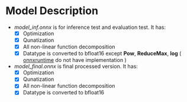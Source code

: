 # Model Description
- *model_inf.onnx* is for inference test and evaluation test. It has:
    - [x] Optimization
    - [x] Qunatization
    - [x] All non-linear function decomposition
    - [x] Datatype is converted to bfloat16 except **Pow**, **ReduceMax**, **log** ( [onnxruntime](https://github.com/microsoft/onnxruntime/blob/main/docs/OperatorKernels.md#cudaexecutionprovider) do not have implementation )
- *model_final.onnx* is final processed version. It has:
    - [x] Optimization
    - [x] Qunatization
    - [x] All non-linear function decomposition
    - [x] Datatype is converted to bfloat16
